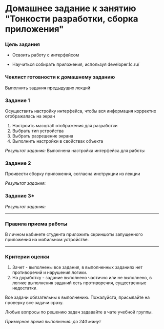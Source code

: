 # Домашнее задание к занятию "Тонкости разработки, сборка приложения"

### Цель задания

* Освоить работу с интерфейсом

* Научиться собирать приложения, используя developer.1c.ru/


### Чеклист готовности к домашнему заданию

Выполнить задания предыдущих лекций

### Задание 1

Осуществить настройку интерфейса, чтобы вся информация корректно отображалась на экран


1. Настроить масштаб отображения для разработки
2. Выбрать тип устройства
3. Выбрать разрешение экрана
4. Выполнить настройки в свойствах объекта

 
*Результат задания:* 
Выполнена настройка интерфейса для работы

### Задание 2

Проивести сборку приложения, согласна инструкции из лекции

*Результат задания:* 


### Задание 3*

*Результат задания:* 


------

### Правила приема работы


В личном кабинете студента приложить скриншоты запущенного приложения на мобильном устройстве.

------
### Критерии оценки

1. Зачет - выполнены все задания, в выполненных заданиях нет противоречий и нарушения логики. 
2. На доработку - задание выполнено частично или не выполнено, в логике выполнения заданий есть противоречия, существенные недостатки.

Все задачи обязательны к выполнению. Пожалуйста, присылайте на проверку все задачи сразу.

Любые вопросы по решению задач задавайте в чате учебной группы.

*Примерное время выполнения: до 240 минут*

